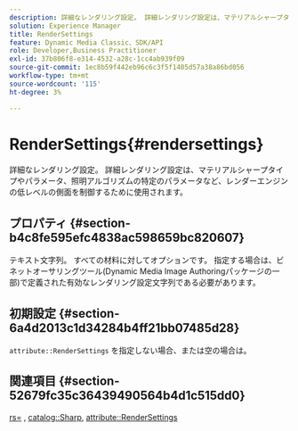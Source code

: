 ```yaml
---
description: 詳細なレンダリング設定。 詳細レンダリング設定は、マテリアルシャープタイプやパラメータ、照明アルゴリズムの特定のパラメータなど、レンダーエンジンの低レベルの側面を制御するために使用されます。
solution: Experience Manager
title: RenderSettings
feature: Dynamic Media Classic、SDK/API
role: Developer,Business Practitioner
exl-id: 37b806f8-e314-4532-a28c-1cc4ab939f09
source-git-commit: 1ec8b59f442eb96c6c3f5f1405d57a38a86bd056
workflow-type: tm+mt
source-wordcount: '115'
ht-degree: 3%

---
```


# RenderSettings{#rendersettings}

詳細なレンダリング設定。 詳細レンダリング設定は、マテリアルシャープタイプやパラメータ、照明アルゴリズムの特定のパラメータなど、レンダーエンジンの低レベルの側面を制御するために使用されます。

## プロパティ {#section-b4c8fe595efc4838ac598659bc820607}

テキスト文字列。 すべての材料に対してオプションです。 指定する場合は、ビネットオーサリングツール(Dynamic Media Image Authoringパッケージの一部)で定義された有効なレンダリング設定文字列である必要があります。

## 初期設定 {#section-6a4d2013c1d34284b4ff21bb07485d28}

`attribute::RenderSettings` を指定しない場合、または空の場合は。

## 関連項目 {#section-52679fc35c36439490564b4d1c515dd0}

[rs=](../../../../../ir-api/http-protocol/image-rendering-api-ref/c-ir-http-protocol-ref/c-ir-http-protocol-command-reference/r-ir-rs.md#reference-d20cefaaa6cd4f449d1591c87959b4cf) ,  [catalog::Sharp](../../../../../ir-api/material-cat/image-rendering-api-ref/c-ir-material-catalog/c-ir-material-data-reference/r-ir-sharp-dataref.md#reference-f79a14bd52474dfd8495115d398a30d0),  [attribute::RenderSettings](../../../../../ir-api/material-cat/image-rendering-api-ref/c-ir-material-catalog/c-ir-attributes-reference/r-ir-rendersettings.md#reference-f3ae5e18095d40b2a8edef957dd82fbd)
